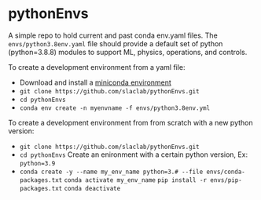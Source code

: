 # pythonEnvs

A simple repo to hold current and past conda env.yaml files. The `envs/python3.8env.yaml` file should provide a default set of python (python=3.8.8) modules to support ML, physics, operations, and controls.

To create a development environment from a yaml file:
- Download and install a [miniconda environment](https://conda.io/miniconda.html)
- `git clone https://github.com/slaclab/pythonEnvs.git`
- `cd pythonEnvs`
- `conda env create -n myenvname -f envs/python3.8env.yml`


To create a development environment from from scratch with a new python version:
- `git clone https://github.com/slaclab/pythonEnvs.git`
- `cd pythonEnvs`
Create an enironment with a certain python version, Ex: `python=3.9`
- `conda create -y --name my_env_name python=3.# --file envs/conda-packages.txt`
`conda activate my_env_name`
`pip install -r envs/pip-packages.txt`
`conda deactivate`